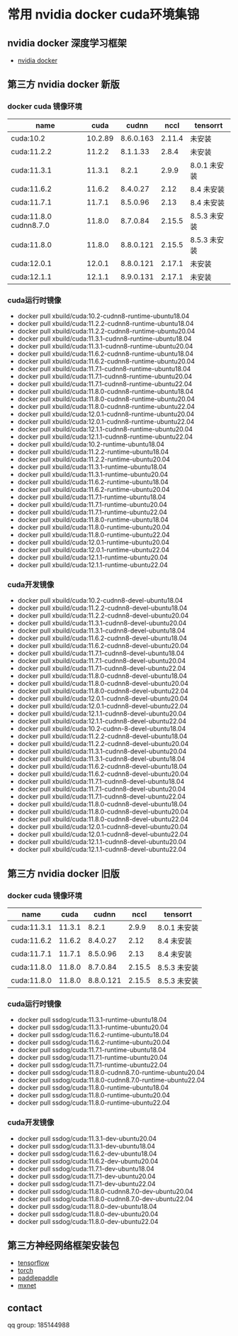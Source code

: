 # 常用 nvidia docker cuda环境集锦

## nvidia docker 深度学习框架 
 - [nvidia docker](nvidia_docker.MD)

## 第三方 nvidia docker 新版
### docker cuda 镜像环境
 
| name                   | cuda       | cudnn      | nccl          | tensorrt     |
|------------------------|------------|------------|---------------|--------------|
| cuda:10.2              | 10.2.89    | 8.6.0.163  | 2.11.4        | 未安装          |
| cuda:11.2.2            | 11.2.2     | 8.1.1.33   | 2.8.4         | 未安装          |
| cuda:11.3.1            | 11.3.1     | 8.2.1      | 2.9.9         | 8.0.1 未安装    |
| cuda:11.6.2            | 11.6.2     | 8.4.0.27   | 2.12          | 8.4    未安装   |
| cuda:11.7.1            | 11.7.1     | 8.5.0.96   | 2.13          | 8.4 未安装      |
| cuda:11.8.0 cudnn8.7.0 | 11.8.0     | 8.7.0.84   | 2.15.5        | 8.5.3 未安装    |
| cuda:11.8.0            | 11.8.0     | 8.8.0.121  | 2.15.5        | 8.5.3 未安装    |
| cuda:12.0.1            | 12.0.1     | 8.8.0.121  | 2.17.1        | 未安装          |
| cuda:12.1.1            | 12.1.1     | 8.9.0.131  | 2.17.1        | 未安装          |

### cuda运行时镜像
  - docker pull xbuild/cuda:10.2-cudnn8-runtime-ubuntu18.04
  - docker pull xbuild/cuda:11.2.2-cudnn8-runtime-ubuntu18.04
  - docker pull xbuild/cuda:11.2.2-cudnn8-runtime-ubuntu20.04
  - docker pull xbuild/cuda:11.3.1-cudnn8-runtime-ubuntu18.04
  - docker pull xbuild/cuda:11.3.1-cudnn8-runtime-ubuntu20.04
  - docker pull xbuild/cuda:11.6.2-cudnn8-runtime-ubuntu18.04
  - docker pull xbuild/cuda:11.6.2-cudnn8-runtime-ubuntu20.04
  - docker pull xbuild/cuda:11.7.1-cudnn8-runtime-ubuntu18.04
  - docker pull xbuild/cuda:11.7.1-cudnn8-runtime-ubuntu20.04
  - docker pull xbuild/cuda:11.7.1-cudnn8-runtime-ubuntu22.04
  - docker pull xbuild/cuda:11.8.0-cudnn8-runtime-ubuntu18.04
  - docker pull xbuild/cuda:11.8.0-cudnn8-runtime-ubuntu20.04
  - docker pull xbuild/cuda:11.8.0-cudnn8-runtime-ubuntu22.04
  - docker pull xbuild/cuda:12.0.1-cudnn8-runtime-ubuntu20.04
  - docker pull xbuild/cuda:12.0.1-cudnn8-runtime-ubuntu22.04
  - docker pull xbuild/cuda:12.1.1-cudnn8-runtime-ubuntu20.04
  - docker pull xbuild/cuda:12.1.1-cudnn8-runtime-ubuntu22.04
  - docker pull xbuild/cuda:10.2-runtime-ubuntu18.04
  - docker pull xbuild/cuda:11.2.2-runtime-ubuntu18.04
  - docker pull xbuild/cuda:11.2.2-runtime-ubuntu20.04
  - docker pull xbuild/cuda:11.3.1-runtime-ubuntu18.04
  - docker pull xbuild/cuda:11.3.1-runtime-ubuntu20.04
  - docker pull xbuild/cuda:11.6.2-runtime-ubuntu18.04
  - docker pull xbuild/cuda:11.6.2-runtime-ubuntu20.04
  - docker pull xbuild/cuda:11.7.1-runtime-ubuntu18.04
  - docker pull xbuild/cuda:11.7.1-runtime-ubuntu20.04
  - docker pull xbuild/cuda:11.7.1-runtime-ubuntu22.04
  - docker pull xbuild/cuda:11.8.0-runtime-ubuntu18.04
  - docker pull xbuild/cuda:11.8.0-runtime-ubuntu20.04
  - docker pull xbuild/cuda:11.8.0-runtime-ubuntu22.04
  - docker pull xbuild/cuda:12.0.1-runtime-ubuntu20.04
  - docker pull xbuild/cuda:12.0.1-runtime-ubuntu22.04
  - docker pull xbuild/cuda:12.1.1-runtime-ubuntu20.04
  - docker pull xbuild/cuda:12.1.1-runtime-ubuntu22.04


### cuda开发镜像
  - docker pull xbuild/cuda:10.2-cudnn8-devel-ubuntu18.04
  - docker pull xbuild/cuda:11.2.2-cudnn8-devel-ubuntu18.04
  - docker pull xbuild/cuda:11.2.2-cudnn8-devel-ubuntu20.04
  - docker pull xbuild/cuda:11.3.1-cudnn8-devel-ubuntu20.04
  - docker pull xbuild/cuda:11.3.1-cudnn8-devel-ubuntu18.04
  - docker pull xbuild/cuda:11.6.2-cudnn8-devel-ubuntu18.04
  - docker pull xbuild/cuda:11.6.2-cudnn8-devel-ubuntu20.04
  - docker pull xbuild/cuda:11.7.1-cudnn8-devel-ubuntu18.04
  - docker pull xbuild/cuda:11.7.1-cudnn8-devel-ubuntu20.04
  - docker pull xbuild/cuda:11.7.1-cudnn8-devel-ubuntu22.04
  - docker pull xbuild/cuda:11.8.0-cudnn8-devel-ubuntu18.04
  - docker pull xbuild/cuda:11.8.0-cudnn8-devel-ubuntu20.04
  - docker pull xbuild/cuda:11.8.0-cudnn8-devel-ubuntu22.04
  - docker pull xbuild/cuda:12.0.1-cudnn8-devel-ubuntu20.04
  - docker pull xbuild/cuda:12.0.1-cudnn8-devel-ubuntu22.04
  - docker pull xbuild/cuda:12.1.1-cudnn8-devel-ubuntu20.04
  - docker pull xbuild/cuda:12.1.1-cudnn8-devel-ubuntu22.04
  - docker pull xbuild/cuda:10.2-cudnn-8-devel-ubuntu18.04
  - docker pull xbuild/cuda:11.2.2-cudnn8-devel-ubuntu18.04
  - docker pull xbuild/cuda:11.2.2-cudnn8-devel-ubuntu20.04
  - docker pull xbuild/cuda:11.3.1-cudnn8-devel-ubuntu20.04
  - docker pull xbuild/cuda:11.3.1-cudnn8-devel-ubuntu18.04
  - docker pull xbuild/cuda:11.6.2-cudnn8-devel-ubuntu18.04
  - docker pull xbuild/cuda:11.6.2-cudnn8-devel-ubuntu20.04
  - docker pull xbuild/cuda:11.7.1-cudnn8-devel-ubuntu18.04
  - docker pull xbuild/cuda:11.7.1-cudnn8-devel-ubuntu20.04
  - docker pull xbuild/cuda:11.7.1-cudnn8-devel-ubuntu22.04
  - docker pull xbuild/cuda:11.8.0-cudnn8-devel-ubuntu18.04
  - docker pull xbuild/cuda:11.8.0-cudnn8-devel-ubuntu20.04
  - docker pull xbuild/cuda:11.8.0-cudnn8-devel-ubuntu22.04
  - docker pull xbuild/cuda:12.0.1-cudnn8-devel-ubuntu20.04
  - docker pull xbuild/cuda:12.0.1-cudnn8-devel-ubuntu22.04
  - docker pull xbuild/cuda:12.1.1-cudnn8-devel-ubuntu20.04
  - docker pull xbuild/cuda:12.1.1-cudnn8-devel-ubuntu22.04



## 第三方 nvidia docker 旧版
### docker cuda 镜像环境
 
| name | cuda | cudnn | nccl   | tensorrt   |
|------|------|-------|--------|------------|
| cuda:11.3.1  | 11.3.1  | 8.2.1 | 2.9.9  | 8.0.1 未安装  |
| cuda:11.6.2  | 11.6.2 | 8.4.0.27   | 2.12   | 8.4    未安装 |
| cuda:11.7.1   | 11.7.1   | 8.5.0.96   | 2.13   | 8.4 未安装    |
| cuda:11.8.0  | 11.8.0   | 8.7.0.84  | 2.15.5 | 8.5.3 未安装  |
| cuda:11.8.0  | 11.8.0   | 8.8.0.121  | 2.15.5 | 8.5.3 未安装  |


### cuda运行时镜像
  - docker pull ssdog/cuda:11.3.1-runtime-ubuntu18.04
  - docker pull ssdog/cuda:11.3.1-runtime-ubuntu20.04
  - docker pull ssdog/cuda:11.6.2-runtime-ubuntu18.04
  - docker pull ssdog/cuda:11.6.2-runtime-ubuntu20.04
  - docker pull ssdog/cuda:11.7.1-runtime-ubuntu18.04
  - docker pull ssdog/cuda:11.7.1-runtime-ubuntu20.04
  - docker pull ssdog/cuda:11.7.1-runtime-ubuntu22.04
  - docker pull ssdog/cuda:11.8.0-cudnn8.7.0-runtime-ubuntu20.04
  - docker pull ssdog/cuda:11.8.0-cudnn8.7.0-runtime-ubuntu22.04
  - docker pull ssdog/cuda:11.8.0-runtime-ubuntu18.04
  - docker pull ssdog/cuda:11.8.0-runtime-ubuntu20.04
  - docker pull ssdog/cuda:11.8.0-runtime-ubuntu22.04

### cuda开发镜像
  - docker pull ssdog/cuda:11.3.1-dev-ubuntu20.04
  - docker pull ssdog/cuda:11.3.1-dev-ubuntu18.04
  - docker pull ssdog/cuda:11.6.2-dev-ubuntu18.04
  - docker pull ssdog/cuda:11.6.2-dev-ubuntu20.04
  - docker pull ssdog/cuda:11.7.1-dev-ubuntu18.04
  - docker pull ssdog/cuda:11.7.1-dev-ubuntu20.04
  - docker pull ssdog/cuda:11.7.1-dev-ubuntu22.04
  - docker pull ssdog/cuda:11.8.0-cudnn8.7.0-dev-ubuntu20.04
  - docker pull ssdog/cuda:11.8.0-cudnn8.7.0-dev-ubuntu22.04
  - docker pull ssdog/cuda:11.8.0-dev-ubuntu18.04
  - docker pull ssdog/cuda:11.8.0-dev-ubuntu20.04
  - docker pull ssdog/cuda:11.8.0-dev-ubuntu22.04



    
## 第三方神经网络框架安装包
    
 - [tensorflow](tensorflow.MD)
 - [torch](torch.MD)
 - [paddlepaddle](paddle.MD)
 - [mxnet](mxnet.MD)
    
    

  



## contact
qq group: 185144988
